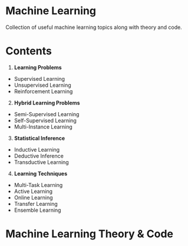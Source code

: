 # Machine Learning
Collection of useful machine learning topics along with theory and code.

# Contents
1. **Learning Problems**
  - Supervised Learning
  - Unsupervised Learning
  - Reinforcement Learning
2. **Hybrid Learning Problems**
  - Semi-Supervised Learning
  - Self-Supervised Learning
  - Multi-Instance Learning
3. **Statistical Inference**
  - Inductive Learning
  - Deductive Inference
  - Transductive Learning
4. **Learning Techniques**
  - Multi-Task Learning
  - Active Learning
  - Online Learning
  - Transfer Learning
  - Ensemble Learning


# Machine Learning Theory & Code


